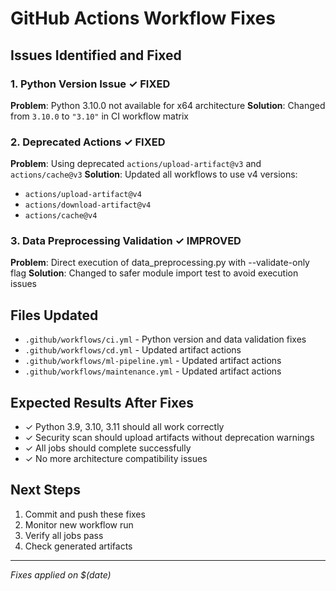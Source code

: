# GitHub Actions Workflow Fixes

## Issues Identified and Fixed

### 1. Python Version Issue ✓ FIXED
**Problem**: Python 3.10.0 not available for x64 architecture
**Solution**: Changed from `3.10.0` to `"3.10"` in CI workflow matrix

### 2. Deprecated Actions ✓ FIXED
**Problem**: Using deprecated `actions/upload-artifact@v3` and `actions/cache@v3`
**Solution**: Updated all workflows to use v4 versions:
- `actions/upload-artifact@v4`
- `actions/download-artifact@v4` 
- `actions/cache@v4`

### 3. Data Preprocessing Validation ✓ IMPROVED
**Problem**: Direct execution of data_preprocessing.py with --validate-only flag
**Solution**: Changed to safer module import test to avoid execution issues

## Files Updated
- `.github/workflows/ci.yml` - Python version and data validation fixes
- `.github/workflows/cd.yml` - Updated artifact actions
- `.github/workflows/ml-pipeline.yml` - Updated artifact actions
- `.github/workflows/maintenance.yml` - Updated artifact actions

## Expected Results After Fixes
- ✓ Python 3.9, 3.10, 3.11 should all work correctly
- ✓ Security scan should upload artifacts without deprecation warnings
- ✓ All jobs should complete successfully
- ✓ No more architecture compatibility issues

## Next Steps
1. Commit and push these fixes
2. Monitor new workflow run
3. Verify all jobs pass
4. Check generated artifacts

---
*Fixes applied on $(date)*